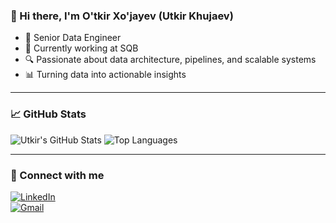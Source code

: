 ### 👋 Hi there, I'm O'tkir Xo'jayev (Utkir Khujaev)

- 💼 Senior Data Engineer  
- 🏢 Currently working at SQB  
- 🔍 Passionate about data architecture, pipelines, and scalable systems  
- 📊 Turning data into actionable insights

---

### 📈 GitHub Stats

![Utkir's GitHub Stats](https://github-readme-stats.vercel.app/api?username=mensenvau&show_icons=true&theme=default)
![Top Languages](https://github-readme-stats.vercel.app/api/top-langs/?username=mensenvau&layout=compact)

---

### 🔗 Connect with me

[![LinkedIn](https://img.shields.io/badge/LinkedIn-blue?logo=linkedin&logoColor=white)](https://linkedin.com/in/mensenvau)  
[![Gmail](https://img.shields.io/badge/Gmail-red?logo=gmail&logoColor=white)](mailto:balkibumen@gmail.com)

